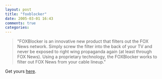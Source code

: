 ```yaml
---
layout: post
title: "foxblocker"
date: 2005-03-01 16:43
comments: true
categories: 
---
```

> "FOXBlocker is an innovative new product that filters out the FOX News network. Simply screw the filter into the back of your TV and never be exposed to right wing propaganda again (at least through FOX News). Using a proprietary technology, the FOXBlocker works to filter out FOX News from your cable lineup."

Get yours [here](http://mambo.foxblocker.com/).
